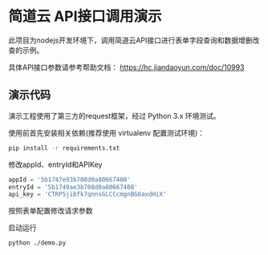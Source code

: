 # 简道云 API接口调用演示

此项目为nodejs开发环境下，调用简道云API接口进行表单字段查询和数据增删改查的示例。

具体API接口参数请参考帮助文档： https://hc.jiandaoyun.com/doc/10993

## 演示代码

演示工程使用了第三方的request框架，经过 Python 3.x 环境测试。

使用前首先安装相关依赖(推荐使用 virtualenv 配置测试环境)：

```bash
pip install -r requirements.txt
```

修改appId、entryId和APIKey

```python
appId = '5b1747e93b708d0a80667400'
entryId = '5b1749ae3b708d0a80667408'
api_key = 'CTRP5jibfk7qnnsGLCCcmgnBG6axdHiX'
```

按照表单配置修改请求参数

启动运行

```bash
python ./demo.py
```
